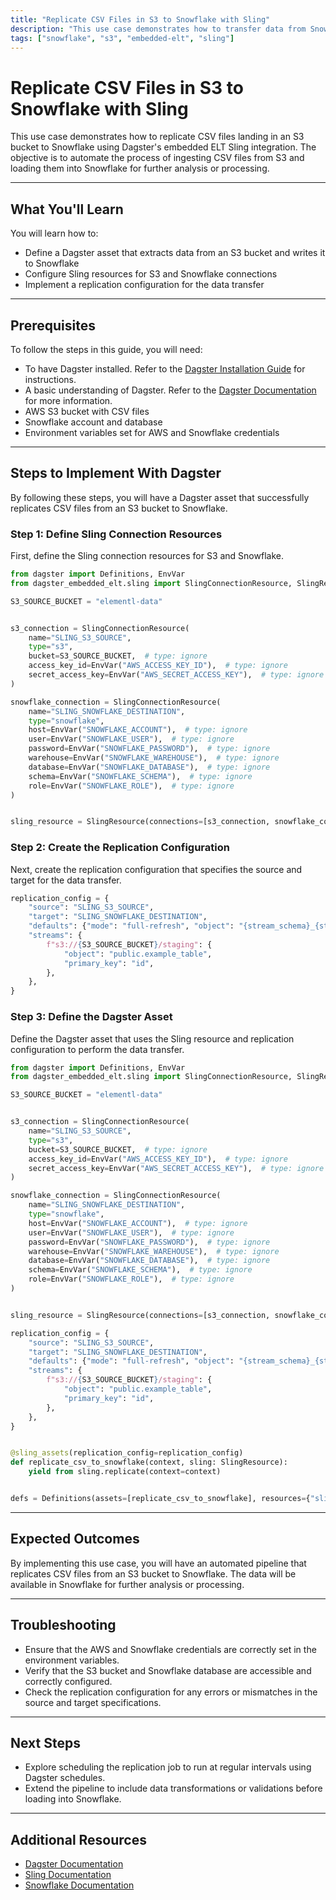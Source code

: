 ```yaml
---
title: "Replicate CSV Files in S3 to Snowflake with Sling"
description: "This use case demonstrates how to transfer data from Snowflake to Amazon S3 using Dagster. The objective is to automate the extraction of data from Snowflake and store it in S3 for further processing or archival."
tags: ["snowflake", "s3", "embedded-elt", "sling"]
---
```


# Replicate CSV Files in S3 to Snowflake with Sling

This use case demonstrates how to replicate CSV files landing in an S3 bucket to Snowflake using Dagster's embedded ELT Sling integration. The objective is to automate the process of ingesting CSV files from S3 and loading them into Snowflake for further analysis or processing.

---

## What You'll Learn

You will learn how to:

- Define a Dagster asset that extracts data from an S3 bucket and writes it to Snowflake
- Configure Sling resources for S3 and Snowflake connections
- Implement a replication configuration for the data transfer

---

## Prerequisites

To follow the steps in this guide, you will need:

- To have Dagster installed. Refer to the [Dagster Installation Guide](https://docs.dagster.io/getting-started/installation) for instructions.
- A basic understanding of Dagster. Refer to the [Dagster Documentation](https://docs.dagster.io/getting-started/what-why-dagster) for more information.
- AWS S3 bucket with CSV files
- Snowflake account and database
- Environment variables set for AWS and Snowflake credentials

---

## Steps to Implement With Dagster

By following these steps, you will have a Dagster asset that successfully replicates CSV files from an S3 bucket to Snowflake.

### Step 1: Define Sling Connection Resources

First, define the Sling connection resources for S3 and Snowflake.

```python
from dagster import Definitions, EnvVar
from dagster_embedded_elt.sling import SlingConnectionResource, SlingResource, sling_assets

S3_SOURCE_BUCKET = "elementl-data"


s3_connection = SlingConnectionResource(
    name="SLING_S3_SOURCE",
    type="s3",
    bucket=S3_SOURCE_BUCKET,  # type: ignore
    access_key_id=EnvVar("AWS_ACCESS_KEY_ID"),  # type: ignore
    secret_access_key=EnvVar("AWS_SECRET_ACCESS_KEY"),  # type: ignore
)

snowflake_connection = SlingConnectionResource(
    name="SLING_SNOWFLAKE_DESTINATION",
    type="snowflake",
    host=EnvVar("SNOWFLAKE_ACCOUNT"),  # type: ignore
    user=EnvVar("SNOWFLAKE_USER"),  # type: ignore
    password=EnvVar("SNOWFLAKE_PASSWORD"),  # type: ignore
    warehouse=EnvVar("SNOWFLAKE_WAREHOUSE"),  # type: ignore
    database=EnvVar("SNOWFLAKE_DATABASE"),  # type: ignore
    schema=EnvVar("SNOWFLAKE_SCHEMA"),  # type: ignore
    role=EnvVar("SNOWFLAKE_ROLE"),  # type: ignore
)


sling_resource = SlingResource(connections=[s3_connection, snowflake_connection])
```

### Step 2: Create the Replication Configuration

Next, create the replication configuration that specifies the source and target for the data transfer.

```python
replication_config = {
    "source": "SLING_S3_SOURCE",
    "target": "SLING_SNOWFLAKE_DESTINATION",
    "defaults": {"mode": "full-refresh", "object": "{stream_schema}_{stream_table}"},
    "streams": {
        f"s3://{S3_SOURCE_BUCKET}/staging": {
            "object": "public.example_table",
            "primary_key": "id",
        },
    },
}
```

### Step 3: Define the Dagster Asset

Define the Dagster asset that uses the Sling resource and replication configuration to perform the data transfer.

```python
from dagster import Definitions, EnvVar
from dagster_embedded_elt.sling import SlingConnectionResource, SlingResource, sling_assets

S3_SOURCE_BUCKET = "elementl-data"


s3_connection = SlingConnectionResource(
    name="SLING_S3_SOURCE",
    type="s3",
    bucket=S3_SOURCE_BUCKET,  # type: ignore
    access_key_id=EnvVar("AWS_ACCESS_KEY_ID"),  # type: ignore
    secret_access_key=EnvVar("AWS_SECRET_ACCESS_KEY"),  # type: ignore
)

snowflake_connection = SlingConnectionResource(
    name="SLING_SNOWFLAKE_DESTINATION",
    type="snowflake",
    host=EnvVar("SNOWFLAKE_ACCOUNT"),  # type: ignore
    user=EnvVar("SNOWFLAKE_USER"),  # type: ignore
    password=EnvVar("SNOWFLAKE_PASSWORD"),  # type: ignore
    warehouse=EnvVar("SNOWFLAKE_WAREHOUSE"),  # type: ignore
    database=EnvVar("SNOWFLAKE_DATABASE"),  # type: ignore
    schema=EnvVar("SNOWFLAKE_SCHEMA"),  # type: ignore
    role=EnvVar("SNOWFLAKE_ROLE"),  # type: ignore
)


sling_resource = SlingResource(connections=[s3_connection, snowflake_connection])

replication_config = {
    "source": "SLING_S3_SOURCE",
    "target": "SLING_SNOWFLAKE_DESTINATION",
    "defaults": {"mode": "full-refresh", "object": "{stream_schema}_{stream_table}"},
    "streams": {
        f"s3://{S3_SOURCE_BUCKET}/staging": {
            "object": "public.example_table",
            "primary_key": "id",
        },
    },
}


@sling_assets(replication_config=replication_config)
def replicate_csv_to_snowflake(context, sling: SlingResource):
    yield from sling.replicate(context=context)


defs = Definitions(assets=[replicate_csv_to_snowflake], resources={"sling": sling_resource})
```

---

## Expected Outcomes

By implementing this use case, you will have an automated pipeline that replicates CSV files from an S3 bucket to Snowflake. The data will be available in Snowflake for further analysis or processing.

---

## Troubleshooting

- Ensure that the AWS and Snowflake credentials are correctly set in the environment variables.
- Verify that the S3 bucket and Snowflake database are accessible and correctly configured.
- Check the replication configuration for any errors or mismatches in the source and target specifications.

---

## Next Steps

- Explore scheduling the replication job to run at regular intervals using Dagster schedules.
- Extend the pipeline to include data transformations or validations before loading into Snowflake.

---

## Additional Resources

- [Dagster Documentation](https://docs.dagster.io/)
- [Sling Documentation](https://docs.slingdata.io/)
- [Snowflake Documentation](https://docs.snowflake.com/)
